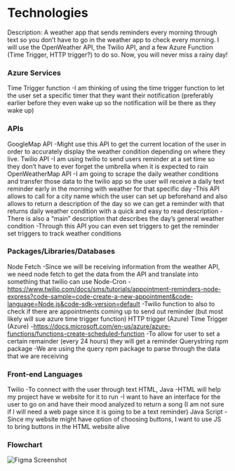 # Technologies
Description:
A weather app that sends reminders every morning through text so you don’t have to go in the weather app to check every morning. I will use the OpenWeather API, the Twilio API, and a few Azure Function (Time Trigger, HTTP trigger?) to do so. Now, you will never miss a rainy day!


### Azure Services
Time Trigger function
  -I am thinking of using the time trigger function to let the user set a specific timer that they want their    notification (preferably earlier before they even wake up so the notification will be there as they wake up)


### APIs

GoogleMap API
  -Might use this API to get the current location of the user in order to accurately display the weather condition depending on where they live.
Twilio API
  -I am using twilio to send users reminder at a set time so they don’t have to ever forget the umbrella when it is expected to rain
OpenWeatherMap API
  -I am going to scrape the daily weather conditions and transfer those data to the twilio app so the user will receive a daily text reminder early in the morning with weather for that specific day 
  -This API allows to call for a city name which the user can set up beforehand and also allows to return a  description of the day so we can get a reminder with that returns daily weather condition with a quick and easy to read description
  -There is also a “main” description that describes the day’s general weather condition
  -Through this API you can even set triggers to get the reminder  set triggers to track weather conditions

### Packages/Libraries/Databases
Node Fetch
  -Since we will be receiving information from the weather API, we need node fetch to get the data from the API and translate into something that twilio can use
Node-Cron
  -https://www.twilio.com/docs/sms/tutorials/appointment-reminders-node-express?code-sample=code-create-a-new-appointment&code-language=Node.js&code-sdk-version=default
  -Twilio function to also to check if there are appointments coming up to send out reminder (but most likely will sue azure time trigger function)
HTTP trigger (Azure)
Time Trigger (Azure)
  -https://docs.microsoft.com/en-us/azure/azure-functions/functions-create-scheduled-function
  -To allow for user to set a certain remainder (every 24 hours) they will get a reminder
Querystring npm package
  -We are using the query npm package to parse through the data that we are receiving 


### Front-end Languages

Twilio
  -To connect with the user through text
HTML, Java
  -HTML will help my project have w website for it to run 
  -I want to have an interface for the user to go on and have their mood analyzed to return a song (I am not sure   if I will need a web page since it is going to be a text reminder)
Java Script
  -Since my website might have option of choosing buttons, I want to use JS to bring buttons in the HTML website alive 


### Flowchart
![Figma Screenshot](https://user-images.githubusercontent.com/100245412/182463437-fe13bf86-c6a7-41c9-a6ab-81b6f98e2d22.png)


